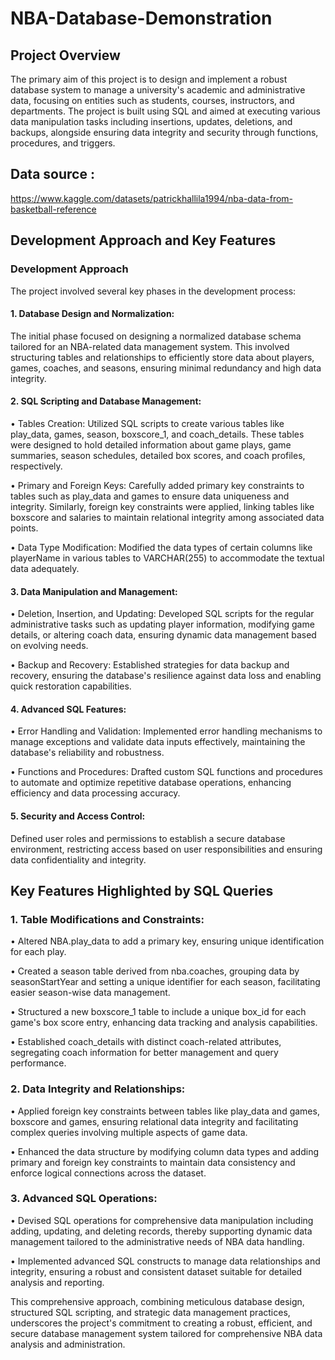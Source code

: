 # NBA-Database-Demonstration

## Project Overview
The primary aim of this project is to design and implement a robust database system to manage a university's academic and administrative data, focusing on entities such as students, courses, instructors, and departments.
The project is built using SQL and aimed at executing various data manipulation tasks including insertions, updates, deletions, and backups, alongside ensuring data integrity and security through functions, procedures, and triggers.

## Data source : 
https://www.kaggle.com/datasets/patrickhallila1994/nba-data-from-basketball-reference

## Development Approach and Key Features
### Development Approach
The project involved several key phases in the development process:
#### 1.	Database Design and Normalization: 
The initial phase focused on designing a normalized database schema tailored for an NBA-related data management system. This involved structuring tables and relationships to efficiently store data about players, games, coaches, and seasons, ensuring minimal redundancy and high data integrity.

#### 2.	SQL Scripting and Database Management:
•	Tables Creation: Utilized SQL scripts to create various tables like play_data, games, season, boxscore_1, and coach_details. These tables were designed to hold detailed information about game plays, game summaries, season schedules, detailed box scores, and coach profiles, respectively.

•	Primary and Foreign Keys: Carefully added primary key constraints to tables such as play_data and games to ensure data uniqueness and integrity. Similarly, foreign key constraints were applied, linking tables like boxscore and salaries to maintain relational integrity among associated data points.

•	Data Type Modification: Modified the data types of certain columns like playerName in various tables to VARCHAR(255) to accommodate the textual data adequately.

#### 3.	Data Manipulation and Management:
•	Deletion, Insertion, and Updating: Developed SQL scripts for the regular administrative tasks such as updating player information, modifying game details, or altering coach data, ensuring dynamic data management based on evolving needs.

•	Backup and Recovery: Established strategies for data backup and recovery, ensuring the database's resilience against data loss and enabling quick restoration capabilities.

#### 4.	Advanced SQL Features:
•	Error Handling and Validation: Implemented error handling mechanisms to manage exceptions and validate data inputs effectively, maintaining the database's reliability and robustness.

•	Functions and Procedures: Drafted custom SQL functions and procedures to automate and optimize repetitive database operations, enhancing efficiency and data processing accuracy.

#### 5.	Security and Access Control: 
Defined user roles and permissions to establish a secure database environment, restricting access based on user responsibilities and ensuring data confidentiality and integrity.

## Key Features Highlighted by SQL Queries
### 1.	Table Modifications and Constraints:
•	Altered NBA.play_data to add a primary key, ensuring unique identification for each play.

•	Created a season table derived from nba.coaches, grouping data by seasonStartYear and setting a unique identifier for each season, facilitating easier season-wise data management.

•	Structured a new boxscore_1 table to include a unique box_id for each game's box score entry, enhancing data tracking and analysis capabilities.

•	Established coach_details with distinct coach-related attributes, segregating coach information for better management and query performance.

### 2.	Data Integrity and Relationships:
•	Applied foreign key constraints between tables like play_data and games, boxscore and games, ensuring relational data integrity and facilitating complex queries involving multiple aspects of game data.

•	Enhanced the data structure by modifying column data types and adding primary and foreign key constraints to maintain data consistency and enforce logical connections across the dataset.

### 3.	Advanced SQL Operations:
•	Devised SQL operations for comprehensive data manipulation including adding, updating, and deleting records, thereby supporting dynamic data management tailored to the administrative needs of NBA data handling.

•	Implemented advanced SQL constructs to manage data relationships and integrity, ensuring a robust and consistent dataset suitable for detailed analysis and reporting.

This comprehensive approach, combining meticulous database design, structured SQL scripting, and strategic data management practices, underscores the project's commitment to creating a robust, efficient, and secure database management system tailored for comprehensive NBA data analysis and administration.
